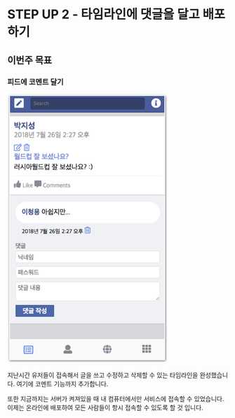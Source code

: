 # STEP UP 2 - 타임라인에 댓글을 달고 배포하기

## 이번주 목표

### 피드에 코멘트 달기

![&#xCF54;&#xBA58;&#xD2B8; &#xC2DC;&#xC2A4;&#xD15C; &#xB9CC;&#xB4E4;&#xACE0; &#xC678;&#xBD80;&#xC5D0; &#xBC30;&#xD3EC;&#xD558;&#xAE30;](../.gitbook/assets/image-282.png)

지난시간 유저들이 접속해서 글을 쓰고 수정하고 삭제할 수 있는 타임라인을 완성했습니다. 여기에 코멘트 기능까지 추가합니다.

또한 지금까지는 서버가 켜져있을 때 내 컴퓨터에서만 서비스에 접속할 수 있었습니다. 이제는 온라인에 배포하여 모든 사람들이 항시 접속할 수 있도록 할 것 입니다.


